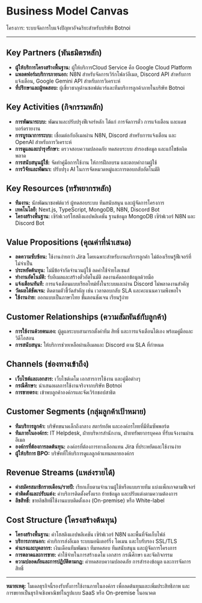 # Business Model Canvas

โครงการ: ระบบจัดการใบแจ้งปัญหาอัจฉริยะสำหรับบริษัท Botnoi

---

## Key Partners (พันธมิตรหลัก)
- **ผู้ให้บริการโครงสร้างพื้นฐาน:** ผู้ให้บริการCloud Service คือ Google Cloud Platform
- **แพลตฟอร์มบริการภายนอก:** N8N สำหรับจัดการเวิร์กโฟลว์อีเมล, Discord API สำหรับการแจ้งเตือน, Google Gemini API สำหรับการวิเคราะห์
- **ที่ปรึกษาและผู้ทดสอบ:** ผู้เชี่ยวชาญด้านซอฟต์แวร์และทีมบริการลูกค้าภายในบริษัท Botnoi

## Key Activities (กิจกรรมหลัก)
- **การพัฒนาระบบ:** พัฒนาและปรับปรุงฟีเจอร์หลัก ได้แก่ การจัดการตั๋ว การแจ้งเตือน และแดชบอร์ดรายงาน
- **การบูรณาการระบบ:** เชื่อมต่อกับอีเมลผ่าน N8N, Discord สำหรับการแจ้งเตือน และ OpenAI สำหรับการวิเคราะห์
- **การดูแลและบำรุงรักษา:** ตรวจสอบความปลอดภัย ทดสอบระบบ สำรองข้อมูล และแก้ไขข้อผิดพลาด
- **การสนับสนุนผู้ใช้:** จัดทำคู่มือการใช้งาน ให้การฝึกอบรม และตอบคำถามผู้ใช้
- **การวิจัยและพัฒนา:** ปรับปรุง AI ในการจัดหมวดหมู่และการตอบกลับอัตโนมัติ

## Key Resources (ทรัพยากรหลัก)
- **ทีมงาน:** นักพัฒนาซอฟต์แวร์ ผู้ทดสอบระบบ ทีมสนับสนุน และผู้จัดการโครงการ
- **เทคโนโลยี:** Next.js, TypeScript, MongoDB, N8N, Discord Bot
- **โครงสร้างพื้นฐาน:** เซิร์ฟเวอร์โฮสติงแอปพลิเคชัน ฐานข้อมูล MongoDB เซิร์ฟเวอร์ N8N และ Discord Bot

## Value Propositions (คุณค่าที่นำเสนอ)
- **ลดความซับซ้อน:** ใช้งานง่ายกว่า Jira โดยเฉพาะสำหรับงานบริการลูกค้า ไม่ต้องเรียนรู้ฟีเจอร์ที่ไม่จำเป็น
- **ประหยัดต้นทุน:** ไม่มีข้อจำกัดจำนวนผู้ใช้ ลดค่าใช้จ่ายไลเซนส์
- **ทำงานอัตโนมัติ:** รับอีเมลและสร้างตั๋วอัตโนมัติ ลดงานคัดลอกข้อมูลด้วยมือ
- **แจ้งเตือนทันที:** การแจ้งเตือนแบบเรียลไทม์ทั้งในระบบและผ่าน Discord ไม่พลาดงานสำคัญ
- **วัดผลได้ชัดเจน:** ติดตามตัวชี้วัดสำคัญ เช่น เวลาตอบกลับ SLA และคะแนนความพึงพอใจ
- **ใช้งานง่าย:** ออกแบบเป็นภาษาไทย ขั้นตอนชัดเจน เรียนรู้ง่าย

## Customer Relationships (ความสัมพันธ์กับลูกค้า)
- **การใช้งานด้วยตนเอง:** ผู้ดูแลระบบสามารถตั้งค่าทีม สิทธิ์ และการแจ้งเตือนได้เอง พร้อมคู่มือและวิดีโอสอน
- **การสนับสนุน:** ให้บริการช่วยเหลือผ่านอีเมลและ Discord ตาม SLA ที่กำหนด

## Channels (ช่องทางเข้าถึง)
- **เว็บไซต์และเอกสาร:** เว็บไซต์เดโม เอกสารการใช้งาน และคู่มือต่างๆ
- **กรณีศึกษา:** นำเสนอผลการใช้งานจริงจากบริษัท Botnoi
- **การขายตรง:** เข้าพบลูกค้าองค์กรและจัดเวิร์กชอปสาธิต

## Customer Segments (กลุ่มลูกค้าเป้าหมาย)
- **ทีมบริการลูกค้า:** บริษัทขนาดเล็กถึงกลาง สตาร์ทอัพ และองค์กรไทยที่มีทีมซัพพอร์ต
- **ทีมภายในองค์กร:** IT Helpdesk, ฝ่ายบริหารสำนักงาน, ฝ่ายทรัพยากรบุคคล ที่รับแจ้งงานผ่านอีเมล
- **องค์กรที่ต้องการลดต้นทุน:** องค์กรที่ต้องการทางเลือกแทน Jira ที่ประหยัดและใช้งานง่าย
- **ผู้ให้บริการ BPO:** บริษัทที่ให้บริการดูแลลูกค้าแทนหลายองค์กร

## Revenue Streams (แหล่งรายได้)
- **ค่าสมัครสมาชิกรายเดือน/รายปี:** เรียกเก็บตามจำนวนผู้ใช้หรือแบบรายทีม แบ่งแพ็กเกจตามฟีเจอร์
- **ค่าติดตั้งและปรับแต่ง:** ค่าบริการติดตั้งครั้งแรก ย้ายข้อมูล และปรับแต่งตามความต้องการ
- **ลิขสิทธิ์:** ขายลิขสิทธิ์ใช้งานแบบติดตั้งเอง (On-premise) หรือ White-label

## Cost Structure (โครงสร้างต้นทุน)
- **โครงสร้างพื้นฐาน:** ค่าโฮสติงแอปพลิเคชัน เซิร์ฟเวอร์ N8N และพื้นที่จัดเก็บไฟล์
- **บริการภายนอก:** ค่าบริการส่งอีเมล ระบบมอนิเตอร์ริ่ง โดเมน และใบรับรอง SSL/TLS
- **ค่าแรงและบุคลากร:** เงินเดือนทีมพัฒนา ทีมทดสอบ ทีมสนับสนุน และผู้จัดการโครงการ
- **การตลาดและการขาย:** ค่าใช้จ่ายในการสร้างเดโม เอกสาร กรณีศึกษา และจัดกิจกรรม
- **ความปลอดภัยและการปฏิบัติตามกฎ:** ค่าทดสอบความปลอดภัย การสำรองข้อมูล และการจัดการสิทธิ์

---

**หมายเหตุ:** โมเดลธุรกิจนี้รองรับทั้งการใช้งานภายในองค์กร เพื่อลดต้นทุนและเพิ่มประสิทธิภาพ และการขยายเป็นธุรกิจเชิงพาณิชย์ในรูปแบบ SaaS หรือ On-premise ในอนาคต

